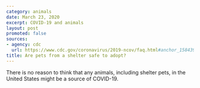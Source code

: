 ```yaml
---
category: animals
date: March 23, 2020
excerpt: COVID-19 and animals
layout: post
promoted: false
sources:
- agency: cdc
  url: https://www.cdc.gov/coronavirus/2019-ncov/faq.html#anchor_1584390773118
title: Are pets from a shelter safe to adopt?
---
```


There is no reason to think that any animals, including shelter pets, in the United States might be a source of COVID-19.